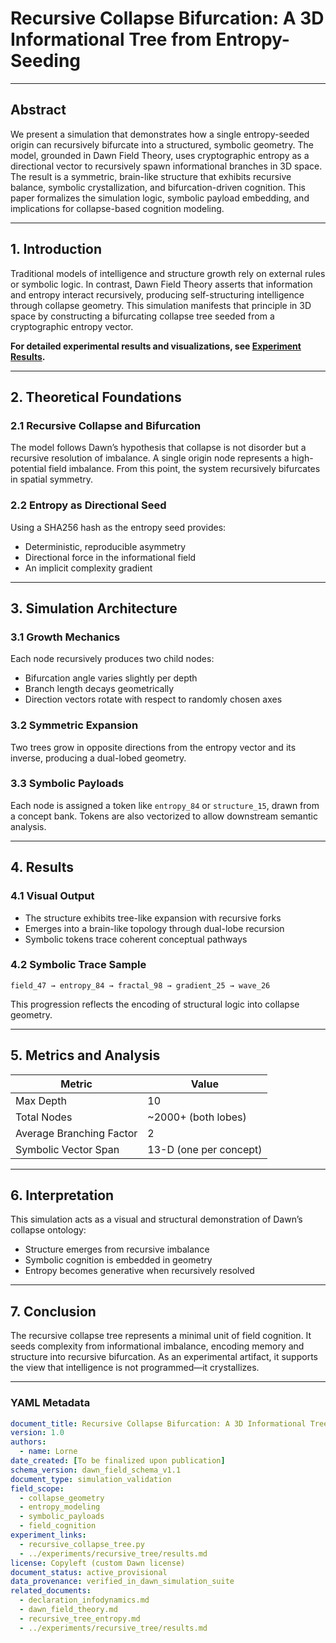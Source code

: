 # Recursive Collapse Bifurcation: A 3D Informational Tree from Entropy-Seeding

---

## Abstract

We present a simulation that demonstrates how a single entropy-seeded origin can recursively bifurcate into a structured, symbolic geometry. The model, grounded in Dawn Field Theory, uses cryptographic entropy as a directional vector to recursively spawn informational branches in 3D space. The result is a symmetric, brain-like structure that exhibits recursive balance, symbolic crystallization, and bifurcation-driven cognition. This paper formalizes the simulation logic, symbolic payload embedding, and implications for collapse-based cognition modeling.

---

## 1. Introduction

Traditional models of intelligence and structure growth rely on external rules or symbolic logic. In contrast, Dawn Field Theory asserts that information and entropy interact recursively, producing self-structuring intelligence through collapse geometry. This simulation manifests that principle in 3D space by constructing a bifurcating collapse tree seeded from a cryptographic entropy vector.

**For detailed experimental results and visualizations, see [Experiment Results](../experiments/recursive_tree/results.md).**

---

## 2. Theoretical Foundations

### 2.1 Recursive Collapse and Bifurcation

The model follows Dawn’s hypothesis that collapse is not disorder but a recursive resolution of imbalance. A single origin node represents a high-potential field imbalance. From this point, the system recursively bifurcates in spatial symmetry.

### 2.2 Entropy as Directional Seed

Using a SHA256 hash as the entropy seed provides:

- Deterministic, reproducible asymmetry
- Directional force in the informational field
- An implicit complexity gradient

---

## 3. Simulation Architecture

### 3.1 Growth Mechanics

Each node recursively produces two child nodes:

- Bifurcation angle varies slightly per depth
- Branch length decays geometrically
- Direction vectors rotate with respect to randomly chosen axes

### 3.2 Symmetric Expansion

Two trees grow in opposite directions from the entropy vector and its inverse, producing a dual-lobed geometry.

### 3.3 Symbolic Payloads

Each node is assigned a token like `entropy_84` or `structure_15`, drawn from a concept bank. Tokens are also vectorized to allow downstream semantic analysis.

---

## 4. Results

### 4.1 Visual Output

- The structure exhibits tree-like expansion with recursive forks
- Emerges into a brain-like topology through dual-lobe recursion
- Symbolic tokens trace coherent conceptual pathways

### 4.2 Symbolic Trace Sample

```
field_47 → entropy_84 → fractal_98 → gradient_25 → wave_26
```

This progression reflects the encoding of structural logic into collapse geometry.

---

## 5. Metrics and Analysis

| Metric                   | Value                  |
| ------------------------ | ---------------------- |
| Max Depth                | 10                     |
| Total Nodes              | ~2000+ (both lobes)    |
| Average Branching Factor | 2                      |
| Symbolic Vector Span     | 13-D (one per concept) |

---

## 6. Interpretation

This simulation acts as a visual and structural demonstration of Dawn’s collapse ontology:

- Structure emerges from recursive imbalance
- Symbolic cognition is embedded in geometry
- Entropy becomes generative when recursively resolved

---

## 7. Conclusion

The recursive collapse tree represents a minimal unit of field cognition. It seeds complexity from informational imbalance, encoding memory and structure into recursive bifurcation. As an experimental artifact, it supports the view that intelligence is not programmed—it crystallizes.

---

### YAML Metadata

```yaml
document_title: Recursive Collapse Bifurcation: A 3D Informational Tree from Entropy-Seeding
version: 1.0
authors:
  - name: Lorne
date_created: [To be finalized upon publication]
schema_version: dawn_field_schema_v1.1
document_type: simulation_validation
field_scope:
  - collapse_geometry
  - entropy_modeling
  - symbolic_payloads
  - field_cognition
experiment_links:
  - recursive_collapse_tree.py
  - ../experiments/recursive_tree/results.md
license: Copyleft (custom Dawn license)
document_status: active_provisional
data_provenance: verified_in_dawn_simulation_suite
related_documents:
  - declaration_infodynamics.md
  - dawn_field_theory.md
  - recursive_tree_entropy.md
  - ../experiments/recursive_tree/results.md
```
